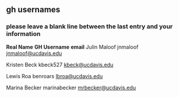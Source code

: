 ## gh usernames

### please leave a blank line between the last entry and your information

__Real Name__		__GH Username__		__email__
Julin Maloof		jnmaloof		jnmaloof@ucdavis.edu

Kristen Beck		kbeck527		kbeck@ucdavis.edu


Lewis Roa               benroars		lbroa@ucdavis.edu


Marina Becker		marinabecker	mrbecker@ucdavis.edu

